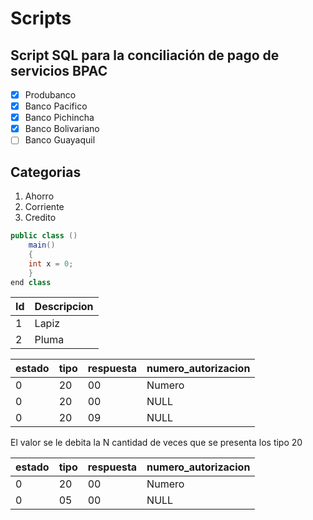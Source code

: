 # Scripts
## Script SQL para la conciliación de pago de servicios BPAC

- [x] Produbanco
- [x] Banco Pacifico
- [x] Banco Pichincha
- [x] Banco Bolivariano
- [ ] Banco Guayaquil

## Categorias
1. Ahorro
2. Corriente
3. Credito

```java
public class ()
	main()
	{
	int x = 0;
	}
end class
```

Id | Descripcion
---|------------
1|Lapiz
2|Pluma


estado|tipo|respuesta|numero_autorizacion
--|--|--|--
0|20|00|Numero
0|20|00|NULL
0|20|09|NULL

El valor se le debita la N cantidad de veces que se presenta los tipo 20

estado|tipo|respuesta|numero_autorizacion
--|--|--|--
0|20|00|Numero
0|05|00|NULL
